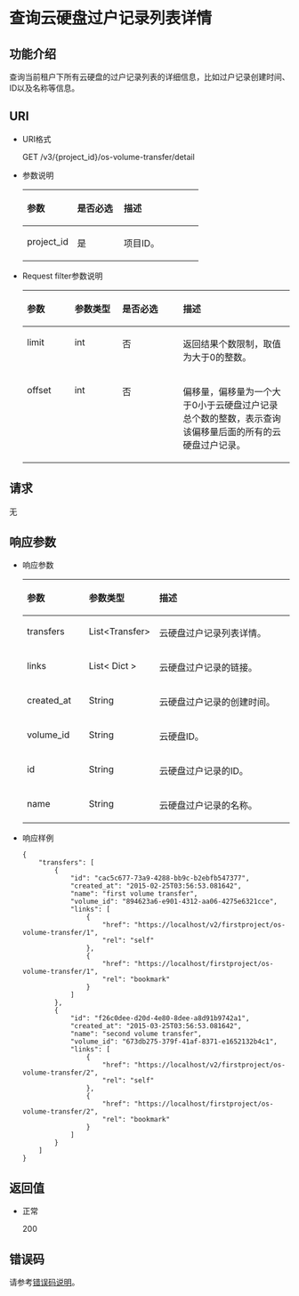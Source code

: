 # 查询云硬盘过户记录列表详情<a name="ZH-CN_TOPIC_0102728953"></a>

## 功能介绍<a name="zh-cn_topic_0092902037_section44805042171914"></a>

查询当前租户下所有云硬盘的过户记录列表的详细信息，比如过户记录创建时间、ID以及名称等信息。

## URI<a name="zh-cn_topic_0092887872_section21748494171940"></a>

-   URI格式

    GET /v3/\{project\_id\}/os-volume-transfer/detail

-   参数说明

    <a name="table5162674110529"></a>
    <table><thead align="left"><tr id="row4741724810529"><th class="cellrowborder" valign="top" width="28.57%" id="mcps1.1.4.1.1"><p id="p1559190910529"><a name="p1559190910529"></a><a name="p1559190910529"></a>参数</p>
    </th>
    <th class="cellrowborder" valign="top" width="26.529999999999998%" id="mcps1.1.4.1.2"><p id="p5498513910529"><a name="p5498513910529"></a><a name="p5498513910529"></a>是否必选</p>
    </th>
    <th class="cellrowborder" valign="top" width="44.9%" id="mcps1.1.4.1.3"><p id="p2461124910529"><a name="p2461124910529"></a><a name="p2461124910529"></a>描述</p>
    </th>
    </tr>
    </thead>
    <tbody><tr id="row4735411910529"><td class="cellrowborder" valign="top" width="28.57%" headers="mcps1.1.4.1.1 "><p id="p1047843010529"><a name="p1047843010529"></a><a name="p1047843010529"></a>project_id</p>
    </td>
    <td class="cellrowborder" valign="top" width="26.529999999999998%" headers="mcps1.1.4.1.2 "><p id="p4344649310529"><a name="p4344649310529"></a><a name="p4344649310529"></a>是</p>
    </td>
    <td class="cellrowborder" valign="top" width="44.9%" headers="mcps1.1.4.1.3 "><p id="p2950506910529"><a name="p2950506910529"></a><a name="p2950506910529"></a>项目ID。</p>
    </td>
    </tr>
    </tbody>
    </table>

-   Request filter参数说明

    <a name="zh-cn_topic_0093348352_table114096539515"></a>
    <table><thead align="left"><tr id="zh-cn_topic_0093348352_row64913538519"><th class="cellrowborder" valign="top" width="17.82178217821782%" id="mcps1.1.5.1.1"><p id="zh-cn_topic_0093348352_p14491115311514"><a name="zh-cn_topic_0093348352_p14491115311514"></a><a name="zh-cn_topic_0093348352_p14491115311514"></a>参数</p>
    </th>
    <th class="cellrowborder" valign="top" width="17.82178217821782%" id="mcps1.1.5.1.2"><p id="zh-cn_topic_0093348352_p54911753125116"><a name="zh-cn_topic_0093348352_p54911753125116"></a><a name="zh-cn_topic_0093348352_p54911753125116"></a>参数类型</p>
    </th>
    <th class="cellrowborder" valign="top" width="22.772277227722775%" id="mcps1.1.5.1.3"><p id="zh-cn_topic_0093348352_p10491105315113"><a name="zh-cn_topic_0093348352_p10491105315113"></a><a name="zh-cn_topic_0093348352_p10491105315113"></a>是否必选</p>
    </th>
    <th class="cellrowborder" valign="top" width="41.584158415841586%" id="mcps1.1.5.1.4"><p id="zh-cn_topic_0093348352_p16491553125110"><a name="zh-cn_topic_0093348352_p16491553125110"></a><a name="zh-cn_topic_0093348352_p16491553125110"></a>描述</p>
    </th>
    </tr>
    </thead>
    <tbody><tr id="zh-cn_topic_0093348352_row64916530515"><td class="cellrowborder" valign="top" width="17.82178217821782%" headers="mcps1.1.5.1.1 "><p id="zh-cn_topic_0093348352_p14491953135112"><a name="zh-cn_topic_0093348352_p14491953135112"></a><a name="zh-cn_topic_0093348352_p14491953135112"></a>limit</p>
    </td>
    <td class="cellrowborder" valign="top" width="17.82178217821782%" headers="mcps1.1.5.1.2 "><p id="zh-cn_topic_0093348352_p15491185365111"><a name="zh-cn_topic_0093348352_p15491185365111"></a><a name="zh-cn_topic_0093348352_p15491185365111"></a>int</p>
    </td>
    <td class="cellrowborder" valign="top" width="22.772277227722775%" headers="mcps1.1.5.1.3 "><p id="zh-cn_topic_0093348352_p349155345117"><a name="zh-cn_topic_0093348352_p349155345117"></a><a name="zh-cn_topic_0093348352_p349155345117"></a>否</p>
    </td>
    <td class="cellrowborder" valign="top" width="41.584158415841586%" headers="mcps1.1.5.1.4 "><p id="zh-cn_topic_0093348352_p12491175314513"><a name="zh-cn_topic_0093348352_p12491175314513"></a><a name="zh-cn_topic_0093348352_p12491175314513"></a>返回结果个数限制，取值为大于0的整数。</p>
    </td>
    </tr>
    <tr id="zh-cn_topic_0093348352_row12491135365118"><td class="cellrowborder" valign="top" width="17.82178217821782%" headers="mcps1.1.5.1.1 "><p id="zh-cn_topic_0093348352_p54911153165115"><a name="zh-cn_topic_0093348352_p54911153165115"></a><a name="zh-cn_topic_0093348352_p54911153165115"></a>offset</p>
    </td>
    <td class="cellrowborder" valign="top" width="17.82178217821782%" headers="mcps1.1.5.1.2 "><p id="zh-cn_topic_0093348352_p0491145315116"><a name="zh-cn_topic_0093348352_p0491145315116"></a><a name="zh-cn_topic_0093348352_p0491145315116"></a>int</p>
    </td>
    <td class="cellrowborder" valign="top" width="22.772277227722775%" headers="mcps1.1.5.1.3 "><p id="zh-cn_topic_0093348352_p549165318518"><a name="zh-cn_topic_0093348352_p549165318518"></a><a name="zh-cn_topic_0093348352_p549165318518"></a>否</p>
    </td>
    <td class="cellrowborder" valign="top" width="41.584158415841586%" headers="mcps1.1.5.1.4 "><p id="zh-cn_topic_0093348352_p164913532515"><a name="zh-cn_topic_0093348352_p164913532515"></a><a name="zh-cn_topic_0093348352_p164913532515"></a>偏移量，偏移量为一个大于0小于云硬盘过户记录总个数的整数，表示查询该偏移量后面的所有的云硬盘过户记录。</p>
    </td>
    </tr>
    </tbody>
    </table>


## 请求<a name="zh-cn_topic_0092902037_section3832507172056"></a>

无

## 响应参数<a name="zh-cn_topic_0092902037_section23586530172122"></a>

-   响应参数

    <a name="zh-cn_topic_0093348353_zh-cn_topic_0092902037_table6685576181553"></a>
    <table><thead align="left"><tr id="zh-cn_topic_0093348353_zh-cn_topic_0092902037_row1296752181553"><th class="cellrowborder" valign="top" width="23.377662233776622%" id="mcps1.1.4.1.1"><p id="zh-cn_topic_0093348353_p6080130411503"><a name="zh-cn_topic_0093348353_p6080130411503"></a><a name="zh-cn_topic_0093348353_p6080130411503"></a>参数</p>
    </th>
    <th class="cellrowborder" valign="top" width="23.377662233776622%" id="mcps1.1.4.1.2"><p id="zh-cn_topic_0093348353_p2595862911503"><a name="zh-cn_topic_0093348353_p2595862911503"></a><a name="zh-cn_topic_0093348353_p2595862911503"></a>参数类型</p>
    </th>
    <th class="cellrowborder" valign="top" width="53.24467553244675%" id="mcps1.1.4.1.3"><p id="zh-cn_topic_0093348353_p5937927111503"><a name="zh-cn_topic_0093348353_p5937927111503"></a><a name="zh-cn_topic_0093348353_p5937927111503"></a>描述</p>
    </th>
    </tr>
    </thead>
    <tbody><tr id="zh-cn_topic_0093348353_row16672154705720"><td class="cellrowborder" valign="top" width="23.377662233776622%" headers="mcps1.1.4.1.1 "><p id="zh-cn_topic_0093348353_p8672104718574"><a name="zh-cn_topic_0093348353_p8672104718574"></a><a name="zh-cn_topic_0093348353_p8672104718574"></a>transfers</p>
    </td>
    <td class="cellrowborder" valign="top" width="23.377662233776622%" headers="mcps1.1.4.1.2 "><p id="zh-cn_topic_0093348353_p20672114718571"><a name="zh-cn_topic_0093348353_p20672114718571"></a><a name="zh-cn_topic_0093348353_p20672114718571"></a>List&lt;Transfer&gt;</p>
    </td>
    <td class="cellrowborder" valign="top" width="53.24467553244675%" headers="mcps1.1.4.1.3 "><p id="zh-cn_topic_0093348353_p1467213472575"><a name="zh-cn_topic_0093348353_p1467213472575"></a><a name="zh-cn_topic_0093348353_p1467213472575"></a>云硬盘过户记录列表详情。</p>
    </td>
    </tr>
    <tr id="zh-cn_topic_0093348353_zh-cn_topic_0092902037_row12974480107"><td class="cellrowborder" valign="top" width="23.377662233776622%" headers="mcps1.1.4.1.1 "><p id="zh-cn_topic_0093348353_zh-cn_topic_0092902037_p1097410819109"><a name="zh-cn_topic_0093348353_zh-cn_topic_0092902037_p1097410819109"></a><a name="zh-cn_topic_0093348353_zh-cn_topic_0092902037_p1097410819109"></a>links</p>
    </td>
    <td class="cellrowborder" valign="top" width="23.377662233776622%" headers="mcps1.1.4.1.2 "><p id="zh-cn_topic_0093348353_zh-cn_topic_0092902037_p797448121011"><a name="zh-cn_topic_0093348353_zh-cn_topic_0092902037_p797448121011"></a><a name="zh-cn_topic_0093348353_zh-cn_topic_0092902037_p797448121011"></a>List&lt; Dict &gt;</p>
    </td>
    <td class="cellrowborder" valign="top" width="53.24467553244675%" headers="mcps1.1.4.1.3 "><p id="zh-cn_topic_0093348353_p62103920115039"><a name="zh-cn_topic_0093348353_p62103920115039"></a><a name="zh-cn_topic_0093348353_p62103920115039"></a>云硬盘过户记录的链接。</p>
    </td>
    </tr>
    <tr id="zh-cn_topic_0093348353_zh-cn_topic_0092902037_row862121220101"><td class="cellrowborder" valign="top" width="23.377662233776622%" headers="mcps1.1.4.1.1 "><p id="zh-cn_topic_0093348353_zh-cn_topic_0092902037_p1762112141010"><a name="zh-cn_topic_0093348353_zh-cn_topic_0092902037_p1762112141010"></a><a name="zh-cn_topic_0093348353_zh-cn_topic_0092902037_p1762112141010"></a>created_at</p>
    </td>
    <td class="cellrowborder" valign="top" width="23.377662233776622%" headers="mcps1.1.4.1.2 "><p id="zh-cn_topic_0093348353_zh-cn_topic_0092902037_p4623123109"><a name="zh-cn_topic_0093348353_zh-cn_topic_0092902037_p4623123109"></a><a name="zh-cn_topic_0093348353_zh-cn_topic_0092902037_p4623123109"></a>String</p>
    </td>
    <td class="cellrowborder" valign="top" width="53.24467553244675%" headers="mcps1.1.4.1.3 "><p id="zh-cn_topic_0093348353_zh-cn_topic_0092902037_p186221213104"><a name="zh-cn_topic_0093348353_zh-cn_topic_0092902037_p186221213104"></a><a name="zh-cn_topic_0093348353_zh-cn_topic_0092902037_p186221213104"></a>云硬盘过户记录的创建时间。</p>
    </td>
    </tr>
    <tr id="zh-cn_topic_0093348353_zh-cn_topic_0092902037_row569771417102"><td class="cellrowborder" valign="top" width="23.377662233776622%" headers="mcps1.1.4.1.1 "><p id="zh-cn_topic_0093348353_zh-cn_topic_0092902037_p369761461010"><a name="zh-cn_topic_0093348353_zh-cn_topic_0092902037_p369761461010"></a><a name="zh-cn_topic_0093348353_zh-cn_topic_0092902037_p369761461010"></a>volume_id</p>
    </td>
    <td class="cellrowborder" valign="top" width="23.377662233776622%" headers="mcps1.1.4.1.2 "><p id="zh-cn_topic_0093348353_zh-cn_topic_0092902037_p769712143104"><a name="zh-cn_topic_0093348353_zh-cn_topic_0092902037_p769712143104"></a><a name="zh-cn_topic_0093348353_zh-cn_topic_0092902037_p769712143104"></a>String</p>
    </td>
    <td class="cellrowborder" valign="top" width="53.24467553244675%" headers="mcps1.1.4.1.3 "><p id="zh-cn_topic_0093348353_zh-cn_topic_0092902037_p56979145107"><a name="zh-cn_topic_0093348353_zh-cn_topic_0092902037_p56979145107"></a><a name="zh-cn_topic_0093348353_zh-cn_topic_0092902037_p56979145107"></a>云硬盘ID。</p>
    </td>
    </tr>
    <tr id="zh-cn_topic_0093348353_zh-cn_topic_0092902037_row2457217151019"><td class="cellrowborder" valign="top" width="23.377662233776622%" headers="mcps1.1.4.1.1 "><p id="zh-cn_topic_0093348353_zh-cn_topic_0092902037_p94571174106"><a name="zh-cn_topic_0093348353_zh-cn_topic_0092902037_p94571174106"></a><a name="zh-cn_topic_0093348353_zh-cn_topic_0092902037_p94571174106"></a>id</p>
    </td>
    <td class="cellrowborder" valign="top" width="23.377662233776622%" headers="mcps1.1.4.1.2 "><p id="zh-cn_topic_0093348353_zh-cn_topic_0092902037_p174577172105"><a name="zh-cn_topic_0093348353_zh-cn_topic_0092902037_p174577172105"></a><a name="zh-cn_topic_0093348353_zh-cn_topic_0092902037_p174577172105"></a>String</p>
    </td>
    <td class="cellrowborder" valign="top" width="53.24467553244675%" headers="mcps1.1.4.1.3 "><p id="zh-cn_topic_0093348353_p20497649115033"><a name="zh-cn_topic_0093348353_p20497649115033"></a><a name="zh-cn_topic_0093348353_p20497649115033"></a>云硬盘过户记录的ID。</p>
    </td>
    </tr>
    <tr id="zh-cn_topic_0093348353_zh-cn_topic_0092902037_row527752431012"><td class="cellrowborder" valign="top" width="23.377662233776622%" headers="mcps1.1.4.1.1 "><p id="zh-cn_topic_0093348353_zh-cn_topic_0092902037_p10277112415105"><a name="zh-cn_topic_0093348353_zh-cn_topic_0092902037_p10277112415105"></a><a name="zh-cn_topic_0093348353_zh-cn_topic_0092902037_p10277112415105"></a>name</p>
    </td>
    <td class="cellrowborder" valign="top" width="23.377662233776622%" headers="mcps1.1.4.1.2 "><p id="zh-cn_topic_0093348353_zh-cn_topic_0092902037_p4277132441017"><a name="zh-cn_topic_0093348353_zh-cn_topic_0092902037_p4277132441017"></a><a name="zh-cn_topic_0093348353_zh-cn_topic_0092902037_p4277132441017"></a>String</p>
    </td>
    <td class="cellrowborder" valign="top" width="53.24467553244675%" headers="mcps1.1.4.1.3 "><p id="zh-cn_topic_0093348353_p44618758115033"><a name="zh-cn_topic_0093348353_p44618758115033"></a><a name="zh-cn_topic_0093348353_p44618758115033"></a>云硬盘过户记录的名称。</p>
    </td>
    </tr>
    </tbody>
    </table>


-   响应样例

    ```
    {
        "transfers": [
            {
                "id": "cac5c677-73a9-4288-bb9c-b2ebfb547377", 
                "created_at": "2015-02-25T03:56:53.081642", 
                "name": "first volume transfer", 
                "volume_id": "894623a6-e901-4312-aa06-4275e6321cce", 
                "links": [
                    {
                        "href": "https://localhost/v2/firstproject/os-volume-transfer/1", 
                        "rel": "self"
                    }, 
                    {
                        "href": "https://localhost/firstproject/os-volume-transfer/1", 
                        "rel": "bookmark"
                    }
                ]
            }, 
            {
                "id": "f26c0dee-d20d-4e80-8dee-a8d91b9742a1", 
                "created_at": "2015-03-25T03:56:53.081642", 
                "name": "second volume transfer", 
                "volume_id": "673db275-379f-41af-8371-e1652132b4c1", 
                "links": [
                    {
                        "href": "https://localhost/v2/firstproject/os-volume-transfer/2", 
                        "rel": "self"
                    }, 
                    {
                        "href": "https://localhost/firstproject/os-volume-transfer/2", 
                        "rel": "bookmark"
                    }
                ]
            }
        ]
    }
    ```


## 返回值<a name="zh-cn_topic_0092902037_section10353980172239"></a>

-   正常

    200


## 错误码<a name="section431317151242"></a>

请参考[错误码说明](错误码说明.md)。

